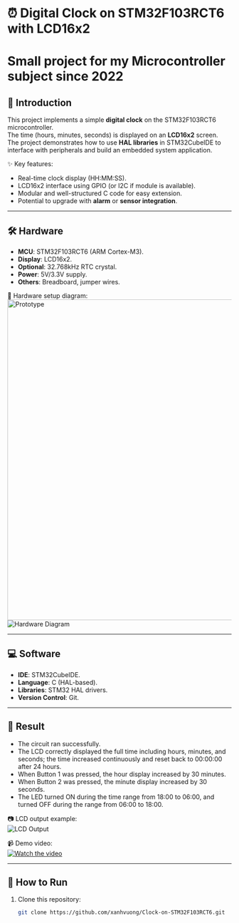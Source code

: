 # ⏰ Digital Clock on STM32F103RCT6 with LCD16x2
# Small project for my Microcontroller subject since 2022

## 📖 Introduction
This project implements a simple **digital clock** on the STM32F103RCT6 microcontroller.  
The time (hours, minutes, seconds) is displayed on an **LCD16x2** screen.  
The project demonstrates how to use **HAL libraries** in STM32CubeIDE to interface with peripherals and build an embedded system application.

✨ Key features:
- Real-time clock display (HH:MM:SS).
- LCD16x2 interface using GPIO (or I2C if module is available).
- Modular and well-structured C code for easy extension.
- Potential to upgrade with **alarm** or **sensor integration**.

---

## 🛠️ Hardware
- **MCU**: STM32F103RCT6 (ARM Cortex-M3).  
- **Display**: LCD16x2.  
- **Optional**: 32.768kHz RTC crystal.  
- **Power**: 5V/3.3V supply.  
- **Others**: Breadboard, jumper wires.  

📌 Hardware setup diagram:  
<img src="https://github.com/xanhvuong/images/blob/master/GPIO_PIN.png" alt="Prototype" width="1280" height="720"/>
![Hardware Diagram](https://github.com/xanhvuong/images/blob/master/GPIO_PIN.png)  


---

## 💻 Software
- **IDE**: STM32CubeIDE.  
- **Language**: C (HAL-based).  
- **Libraries**: STM32 HAL drivers.  
- **Version Control**: Git.  

---

## 🎥 Result
- The circuit ran successfully.
- The LCD correctly displayed the full time including hours, minutes, and seconds; the time increased continuously and reset back to 00:00:00 after 24 hours.
- When Button 1 was pressed, the hour display increased by 30 minutes.
- When Button 2 was pressed, the minute display increased by 30 seconds.
- The LED turned ON during the time range from 18:00 to 06:00, and turned OFF during the range from 06:00 to 18:00.
  
📷 LCD output example:  
![LCD Output](images/lcd_output.png)  

📹 Demo video:  
[![Watch the video](images/demo_thumbnail.png)](https://youtu.be/your-demo-link)  

---

## 🚀 How to Run
1. Clone this repository:
   ```bash
   git clone https://github.com/xanhvuong/Clock-on-STM32F103RCT6.git
